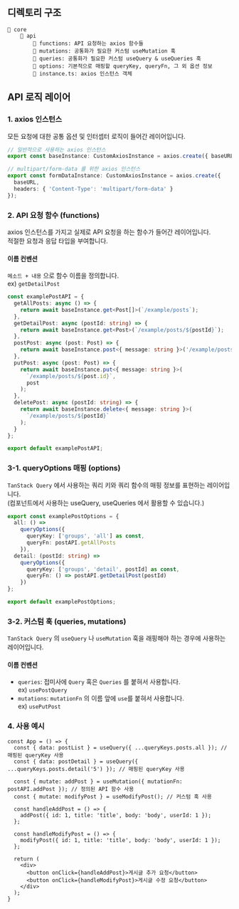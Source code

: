 ## 디렉토리 구조

```
📂 core
    📂 api
        📂 functions: API 요청하는 axios 함수들
        📂 mutations: 공통화가 필요한 커스텀 useMutation 훅
        📂 queries: 공통화가 필요한 커스텀 useQuery & useQueries 훅
        📂 options: 기본적으로 매핑할 queryKey, queryFn, 그 외 옵션 정보
        📄 instance.ts: axios 인스턴스 객체
```

## API 로직 레이어

### 1. axios 인스턴스

모든 요청에 대한 공통 옵션 및 인터셉터 로직이 들어간 레이어입니다.

```ts
// 일반적으로 사용하는 axios 인스턴스
export const baseInstance: CustomAxiosInstance = axios.create({ baseURL });

// multipart/form-data 를 위한 axios 인스턴스
export const formDataInstance: CustomAxiosInstance = axios.create({
  baseURL,
  headers: { 'Content-Type': 'multipart/form-data' }
});
```

### 2. API 요청 함수 (functions)

axios 인스턴스를 가지고 실제로 API 요청을 하는 함수가 들어간 레이어입니다.  
적절한 요청과 응답 타입을 부여합니다.

#### 이름 컨벤션
`메소드 + 내용` 으로 함수 이름을 정의합니다.  
ex) `getDetailPost`

```ts
const examplePostAPI = {
  getAllPosts: async () => {
    return await baseInstance.get<Post[]>(`/example/posts`);
  },
  getDetailPost: async (postId: string) => {
    return await baseInstance.get<Post>(`/example/posts/${postId}`);
  },
  postPost: async (post: Post) => {
    return await baseInstance.post<{ message: string }>('/example/posts', post);
  },
  putPost: async (post: Post) => {
    return await baseInstance.put<{ message: string }>(
      `/example/posts/${post.id}`,
      post
    );
  },
  deletePost: async (postId: string) => {
    return await baseInstance.delete<{ message: string }>(
      `/example/posts/${postId}`
    );
  }
};

export default examplePostAPI;
```

### 3-1. queryOptions 매핑 (options)

`TanStack Query` 에서 사용하는 쿼리 키와 쿼리 함수의 매핑 정보를 표현하는 레이어입니다.  
(컴포넌트에서 사용하는 useQuery, useQueries 에서 활용할 수 있습니다.)

```ts
export const examplePostOptions = {
  all: () =>
    queryOptions({
      queryKey: ['groups', 'all'] as const,
      queryFn: postAPI.getAllPosts
    }),
  detail: (postId: string) =>
    queryOptions({
      queryKey: ['groups', 'detail', postId] as const,
      queryFn: () => postAPI.getDetailPost(postId)
    })
};

export default examplePostOptions;
```

### 3-2. 커스텀 훅 (queries, mutations)

`TanStack Query` 의 `useQuery` 나 `useMutation` 훅을 래핑해야 하는 경우에 사용하는 레이어입니다.  

#### 이름 컨벤션
- `queries`: 접미사에 `Query` 혹은 `Queries` 를 붙혀서 사용합니다.  
ex) `usePostQuery`
- `mutations`: `mutationFn` 의 이름 앞에 `use`를 붙혀서 사용합니다.  
ex) `usePutPost`

### 4. 사용 예시

```tsx
const App = () => {
  const { data: postList } = useQuery({ ...queryKeys.posts.all }); // 매핑된 queryKey 사용
  const { data: postDetail } = useQuery({ ...queryKeys.posts.detail('5') }); // 매핑된 queryKey 사용

  const { mutate: addPost } = useMutation({ mutationFn: postAPI.addPost }); // 정의된 API 함수 사용
  const { mutate: modifyPost } = useModifyPost(); // 커스텀 훅 사용

  const handleAddPost = () => {
    addPost({ id: 1, title: 'title', body: 'body', userId: 1 });
  };

  const handleModifyPost = () => {
    modifyPost({ id: 1, title: 'title', body: 'body', userId: 1 });
  };

  return (
    <div>
      <button onClick={handleAddPost}>게시글 추가 요청</button>
      <button onClick={handleModifyPost}>게시글 수정 요청</button>
    </div>
  );
}
```
